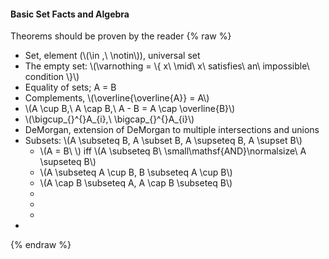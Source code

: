 <h4>Basic Set Facts and Algebra</h4>
Theorems should be proven by the reader
{% raw %}
<ul>
    
<li>
  Set, element (\(\in ,\  \notin\)), universal set
</li>
<li>
  The empty set: \(\varnothing = \{ x\  \mid\ x\ satisfies\ an\ impossible\ condition \}\)
</li>
<li>
  Equality of sets; A = B
</li>
<li>
  Complements, \(\overline{\overline{A}} = A\)
</li>
<li>
  \(A \cup B,\ A \cap B,\ A - B = A \cap \overline{B}\)
</li>
<li>
  \(\bigcup_{}^{}A_{i},\ \bigcap_{}^{}A_{i}\)
</li>
<li>
  DeMorgan, extension of DeMorgan to multiple intersections and unions
</li>
<li>
  Subsets: \(A \subseteq B, A \subset B, A \supseteq B, A \supset B\)
  <ul>
    <li>\(A = B\ \) iff \(A \subseteq B\ \small\mathsf{AND}\normalsize\ A \supseteq B\)</li>
    <li>\(A \subseteq A \cup B, B \subseteq A \cup B\)</li>
    <li>\(A \cap B \subseteq A, A \cap B \subseteq B\)</li>
    <li></li>
    <li></li>
    <li></li>
  </ul>
</li>
<li></li>

</ul>
{% endraw %}
